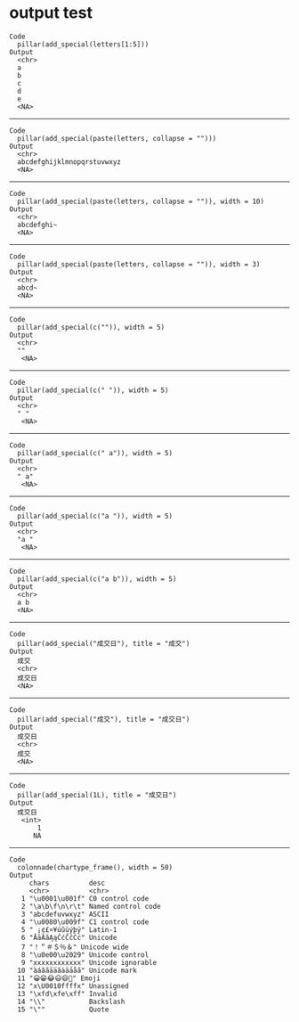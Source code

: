 # output test

    Code
      pillar(add_special(letters[1:5]))
    Output
      <chr>
      a    
      b    
      c    
      d    
      e    
      <NA> 

---

    Code
      pillar(add_special(paste(letters, collapse = "")))
    Output
      <chr>                     
      abcdefghijklmnopqrstuvwxyz
      <NA>                      

---

    Code
      pillar(add_special(paste(letters, collapse = "")), width = 10)
    Output
      <chr>     
      abcdefghi~
      <NA>      

---

    Code
      pillar(add_special(paste(letters, collapse = "")), width = 3)
    Output
      <chr>
      abcd~
      <NA> 

---

    Code
      pillar(add_special(c("")), width = 5)
    Output
      <chr>
      ""   
       <NA>

---

    Code
      pillar(add_special(c(" ")), width = 5)
    Output
      <chr>
      " "  
       <NA>

---

    Code
      pillar(add_special(c(" a")), width = 5)
    Output
      <chr>
      " a" 
       <NA>

---

    Code
      pillar(add_special(c("a ")), width = 5)
    Output
      <chr>
      "a " 
       <NA>

---

    Code
      pillar(add_special(c("a b")), width = 5)
    Output
      <chr>
      a b  
      <NA> 

---

    Code
      pillar(add_special("成交日"), title = "成交")
    Output
      成交  
      <chr> 
      成交日
      <NA>  

---

    Code
      pillar(add_special("成交"), title = "成交日")
    Output
      成交日
      <chr> 
      成交  
      <NA>  

---

    Code
      pillar(add_special(1L), title = "成交日")
    Output
      成交日
       <int>
           1
          NA

---

    Code
      colonnade(chartype_frame(), width = 50)
    Output
         chars          desc              
         <chr>          <chr>             
       1 "\u0001\u001f" C0 control code   
       2 "\a\b\f\n\r\t" Named control code
       3 "abcdefuvwxyz" ASCII             
       4 "\u0080\u009f" C1 control code   
       5 " ¡¢£¤¥úûüýþÿ" Latin-1           
       6 "ĀāĂăĄąĆćĈĉĊċ" Unicode           
       7 "！＂＃＄％＆" Unicode wide      
       8 "\u0e00\u2029" Unicode control   
       9 "x­x​x‌x‍x‎x‏x͏x﻿x󠀁x󠀠x󠇯x" Unicode ignorable 
      10 "àáâãāa̅ăȧäảåa̋" Unicode mark      
      11 "😀😁😂😃😄💃" Emoji             
      12 "x\U0010ffffx" Unassigned        
      13 "\xfd\xfe\xff" Invalid           
      14 "\\"           Backslash         
      15 "\""           Quote             

